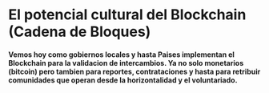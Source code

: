 # El potencial cultural del Blockchain \(Cadena de Bloques\)

#### Vemos hoy como gobiernos locales y hasta Paises implementan el Blockchain para la validacion de intercambios. Ya no solo monetarios \(bitcoin\) pero tambien para reportes, contrataciones y hasta para retribuir comunidades que operan desde la horizontalidad y el voluntariado.









